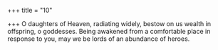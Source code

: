 +++
title = "10"

+++
O daughters of Heaven, radiating widely, bestow on us wealth in  offspring, o goddesses.
Being awakened from a comfortable place in response to you, may we  be lords of an abundance of heroes.